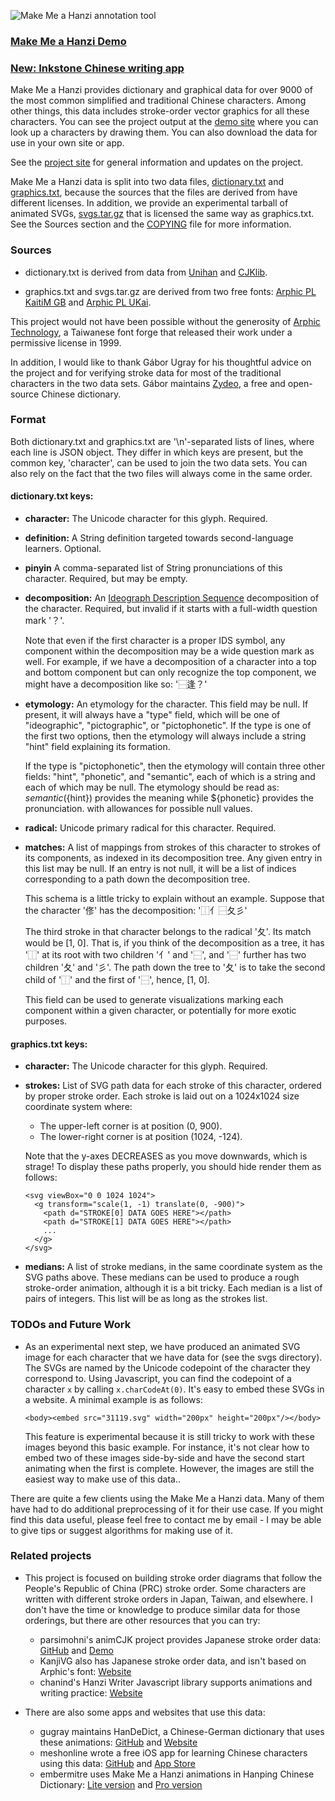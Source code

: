 ![Make Me a Hanzi annotation tool](example.gif)

### [Make Me a Hanzi Demo](https://makemeahanzi.herokuapp.com)

### [New: Inkstone Chinese writing app](https://www.skishore.me/inkstone/)

Make Me a Hanzi provides dictionary and graphical data for over 9000 of the
most common simplified and traditional Chinese characters. Among other things,
this data includes stroke-order vector graphics for all these characters. You
can see the project output at the [demo site](https://makemeahanzi.herokuapp.com)
where you can look up a characters by drawing them. You can also download the
data for use in your own site or app.

See the [project site](https://www.skishore.me/makemeahanzi) for general
information and updates on the project.

Make Me a Hanzi data is split into two data files,
[dictionary.txt](https://github.com/skishore/makemeahanzi/blob/master/dictionary.txt)
and [graphics.txt](https://github.com/skishore/makemeahanzi/blob/master/graphics.txt),
because the sources that the files are derived from have different licenses.
In addition, we provide an experimental tarball of animated SVGs,
[svgs.tar.gz](https://github.com/skishore/makemeahanzi/blob/master/svgs.tar.gz)
that is licensed the same way as graphics.txt.
See the Sources section and the
[COPYING](https://github.com/skishore/makemeahanzi/blob/master/COPYING)
file for more information.

### Sources

- dictionary.txt is derived from data from
  [Unihan](http://unicode.org/charts/unihan.html)
  and [CJKlib](https://github.com/cburgmer/cjklib).

- graphics.txt and svgs.tar.gz are derived from two free fonts:
  [Arphic PL KaitiM GB](https://apps.ubuntu.com/cat/applications/precise/fonts-arphic-gkai00mp/)
  and [Arphic PL UKai](https://apps.ubuntu.com/cat/applications/fonts-arphic-ukai/).

This project would not have been possible without the generosity of
[Arphic Technology](http://www.arphic.com/), a Taiwanese font forge that
released their work under a permissive license in 1999.

In addition, I would like to thank Gábor Ugray for his thoughtful advice on
the project and for verifying stroke data for most of the traditional
characters in the two data sets. Gábor maintains [Zydeo](http://zydeo.net/),
a free and open-source Chinese dictionary.

### Format

Both dictionary.txt and graphics.txt are '\n'-separated lists of lines, where
each line is JSON object. They differ in which keys are present, but the
common key, 'character', can be used to join the two data sets. You can also
rely on the fact that the two files will always come in the same order.

#### dictionary.txt keys:

- __character:__ The Unicode character for this glyph. Required.

- __definition:__ A String definition targeted towards second-language
  learners. Optional.

- __pinyin__ A comma-separated list of String pronunciations of this character.
  Required, but may be empty.

- __decomposition:__ An [Ideograph Description Sequence](https://en.wikipedia.org/wiki/Chinese_character_description_languages#Ideographic_Description_Sequences)
  decomposition of the character. Required, but invalid if it starts with a
  full-width question mark '？'.

    Note that even if the first character is a
    proper IDS symbol, any component within the decomposition may be a wide
    question mark as well. For example, if we have a decomposition of a
    character into a top and bottom component but can only recognize the top
    component, we might have a decomposition like so: '⿱逢？'

- __etymology:__ An etymology for the character. This field may be null. If
  present, it will always have a "type" field, which will be one of
  "ideographic", "pictographic", or "pictophonetic".
  If the type is one of the first two options, then the etymology will
  always include a string "hint" field explaining its formation.

  If the type is "pictophonetic", then the etymology will contain three
  other fields: "hint", "phonetic", and "semantic", each of which is
  a string and each of which may be null. The etymology should be read as:
      ${semantic} (${hint}) provides the meaning while ${phonetic}
      provides the pronunciation.
  with allowances for possible null values.

- __radical:__ Unicode primary radical for this character. Required.

- __matches:__
  A list of mappings from strokes of this character to strokes of its
  components, as indexed in its decomposition tree. Any given entry in
  this list may be null. If an entry is not null, it will be a list of
  indices corresponding to a path down the decomposition tree.

  This schema is a little tricky to explain without an example. Suppose
  that the character '俢' has the decomposition: '⿰亻⿱夂彡'

  The third stroke in that character belongs to the radical '夂'.
  Its match would be [1, 0]. That is, if you think of the decomposition as
  a tree, it has '⿰' at its root with two children '亻' and '⿱', and
  '⿱' further has two children '夂' and '彡'. The path down the tree
  to '夂' is to take the second child of '⿰' and the first of '⿱',
  hence, [1, 0].

  This field can be used to generate visualizations marking each component
  within a given character, or potentially for more exotic purposes.

#### graphics.txt keys:

- __character:__ The Unicode character for this glyph. Required.

- __strokes:__
  List of SVG path data for each stroke of this character, ordered by
  proper stroke order. Each stroke is laid out on a 1024x1024 size
  coordinate system where:
    - The upper-left corner is at position (0, 900).
    - The lower-right corner is at position (1024, -124).

  Note that the y-axes DECREASES as you move downwards, which is strage!
  To display these paths properly, you should hide render them as follows:

      <svg viewBox="0 0 1024 1024">
        <g transform="scale(1, -1) translate(0, -900)">
          <path d="STROKE[0] DATA GOES HERE"></path>
          <path d="STROKE[1] DATA GOES HERE"></path>
          ...
        </g>
      </svg>

- __medians:__
  A list of stroke medians, in the same coordinate system as the SVG
  paths above. These medians can be used to produce a rough stroke-order
  animation, although it is a bit tricky. Each median is a list of pairs
  of integers. This list will be as long as the strokes list.

### TODOs and Future Work

- As an experimental next step, we have produced an animated SVG image for
  each character that we have data for (see the svgs directory). The SVGs are
  named by the Unicode codepoint of the character they correspond to.
  Using Javascript, you can find the codepoint of a character `x` by calling
  `x.charCodeAt(0)`. It's easy to embed these SVGs in a website. A minimal
  example is as follows:

      <body><embed src="31119.svg" width="200px" height="200px"/></body>

  This feature is experimental because it is still tricky to work with these
  images beyond this basic example. For instance, it's not clear how to
  embed two of these images side-by-side and have the second start animating
  when the first is complete. However, the images are still the easiest way
  to make use of this data..

There are quite a few clients using the Make Me a Hanzi data. Many of them
have had to do additional preprocessing of it for their use case. If you might
find this data useful, please feel free to contact me by email - I may be able
to give tips or suggest algorithms for making use of it.

### Related projects

- This project is focused on building stroke order diagrams that follow the
  People's Republic of China (PRC) stroke order. Some characters are written
  with different stroke orders in Japan, Taiwan, and elsewhere. I don't have
  the time or knowledge to produce similar data for those orderings, but
  there are other resources that you can try:

    - parsimohni's animCJK project provides Japanese stroke order data: [GitHub](https://github.com/parsimonhi/animCJK) and [Demo](http://gooo.free.fr/animCJK/official/)
    - KanjiVG also has Japanese stroke order data, and isn't based on Arphic's font: [Website](http://kanjivg.tagaini.net/)
    - chanind's Hanzi Writer Javascript library supports animations and writing practice: [Website](https://chanind.github.io/hanzi-writer/)

- There are also some apps and websites that use this data:

    - gugray maintains HanDeDict, a Chinese-German dictionary that uses these animations: [GitHub](https://github.com/gugray/HanDeDict/) and [Website](https://handedict.zydeo.net/de)
    - meshonline wrote a free iOS app for learning Chinese characters using this data: [GitHub](https://github.com/meshonline/Hanzi) and [App Store](https://itunes.apple.com/us/app/%E7%B9%81%E4%BD%93%E5%AD%97%E5%B8%96/id1333520855?l=zh&ls=1&mt=8)
    - embermitre uses Make Me a Hanzi animations in Hanping Chinese Dictionary: [Lite version](https://play.google.com/store/apps/details?id=com.embermitre.hanping.app.lite) and [Pro version](https://play.google.com/store/apps/details?id=com.embermitre.hanping.app.pro)
